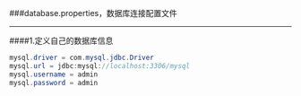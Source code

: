 

###database.properties，数据库连接配置文件

-----

####1.定义自己的数据库信息
```java
mysql.driver = com.mysql.jdbc.Driver
mysql.url = jdbc:mysql://localhost:3306/mysql
mysql.username = admin
mysql.password = admin
```